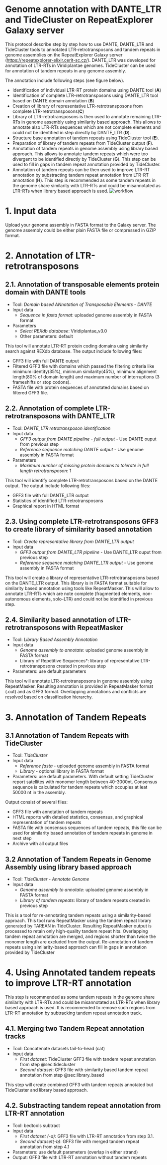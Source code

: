 # Genome annotation with DANTE_LTR and TideCluster on RepeatExplorer Galaxy server

This protocol describe step by step how to use DANTE, DANTE_LTR and TideCluster tools to annotated LTR-retrotransposons and tandem repeats in genome assemblies on the RepeatExplorer Galaxy server (https://repeatexplorer-elixir.cerit-sc.cz/). DANTE_LTR was developed for annotation of LTR-RTs in Viridiplantae genomes. TideCluster can be used for annotation of tandem repeats in any genome assembly.


The annotation include following steps (see figure below). 
- Identification of individual LTR-RT protein domains using DANTE tool (**A**)
- Identification of complete LTR-retrotransposons using DANTE_LTR tool based on DANTE domain annotation (**B**)
- Creation of library of representative LTR-retrotransposons from complete LTR-retrotransposons(**C**)
- Library of LTR-retrotransposons is then used to annotate remaining LTR-RTs in genome assembly using similarity based approach. This allows to annotate also LTR-RTs sequences which are not complete elements and could not be identified in step directly by DANTE_LTR (**D**).
- Structure base annotation of tandem repeats using TideCluster tool (**E**). 
- Preparation of library of tandem repeats from TideCluster output (**F**). 
- Annotation of tandem repeats in genome assembly using library based approach. This allows to annotate tandem repeats which were too divergent to be identified directly by TideCluster (**G**). This step can be used to fill in gaps in tandem repeat annotation provided by TideCluster.
- Annotation of tandem repeats can be then used to improve LTR-RT annotation by substracting tandem repeat annotation from LTR-RT annotation (**H**). This step is recommended as some tandem repeats in the genome share similarity with LTR-RTs and could be misannotated as LTR-RTs when library based approach is used.
![workflow](workflow.png)


# 1. Input data
Upload your genome assembly in FASTA format to the Galaxy server. The genome assembly could be either plain FASTA file or compressed in GZIP format.

# 2. Annotation of LTR-retrotransposons
## 2.1. Annotation of transposable elements protein domain with DANTE tools
- Tool: *Domain based ANnotation of Transposable Elements - DANTE*
- Input data
  - *Sequence in fasta format*: uploaded genome assembly in FASTA format
- Parameters
  - *Select REXdb database*: Viridiplantae_v3.0
  - Other parameters: default

This tool will annotate LTR-RT protein coding domains using similarity search against REXdb database. The output include following files:
- GFF3 file with full DANTE output 
- Filtered GFF3 file with domains which passed the filtering criteria like minimum identity(35%), minimum similarity(45%), minimum alignment length(80% of domain length) and maximum number of interruptions (3 frameshifts or stop codons).
- FASTA file with protein sequences of annotated domains based on filtered GFF3 file.

## 2.2. Annotation of complete LTR-retrotransposons with DANTE_LTR
- Tool: *DANTE_LTR retrotransposon identification*
- Input data
  - *GFF3 output from DANTE pipeline - full output* - Use DANTE ouput from previous step
  - *Reference sequence matching DANTE output* - Use genome assembly in FASTA format
- Parameters
  - *Maximum number of missing protein domains to tolerate in full length retrotransposon*: 1

This tool will identify complete LTR-retrotransposons based on the DANTE output. The output include following files:
- GFF3 file with full DANTE_LTR output
- Statistics of identified LTR-retrotransposons
- Graphical report in HTML format

## 2.3. Using complete LTR-retrotransposons GFF3 to create library of similarity based annotation
- Tool: *Create representative library from DANTE_LTR output*
- Input data
  - *GFF3 output from DANTE_LTR pipeline* - Use DANTE_LTR ouput from previous step
  - *Reference sequence matching DANTE_LTR output* - Use genome assembly in FASTA format

This tool will create a library of representative LTR-retrotransposons based on the DANTE_LTR output. This library is in FASTA format suitable for similarity based annotation using tools like RepeatMasker. This will allow to annotate LTR-RTs which are note complete (fragmented elements, non-autonomous elements, solo-LTR) and could not be identified in previous step.

## 2.4. Similarity based annotation of LTR-retrotransposons with RepeatMasker

- Tool: *Library Based Assembly Annotation*
- Input data
  - *Genome assembly to annotate*: uploaded genome assembly in FASTA format
  - Library of Repetitive Sequences*: library of representative LTR-retrotransposons created in previous step
- Parameters: use default parameters

This tool will annotate LTR-retrotransposons in genome assembly using RepeatMasker. Resulting annotation is provided in RepeatMasker format (.out) and as GFF3 format. Overlapping annotations and conflicts are resolved based on classification hierarchy.


# 3. Annotation of Tandem Repeats

## 3.1 Annotation of Tandem Repeats with TideCluster
- Tool: *TideCluster*
- Input data
  - *Reference fasta* - uploaded genome assembly in FASTA format
  - *Library* - optional library in FASTA format
- Parameters: use default parameters. With default setting TideCluster report satellites with monomer length between 40-3000nt. Consensus sequence is calculated for tandem repeats which occupies at leat 50000 nt in the assembly.

Output consist of several files:
- GFF3 file with annotation of tandem repeats
- HTML reports with detailed statistics, consensus, and graphical representation of tandem repeats
- FASTA file with consensus sequences of tandem repeats, this file can be used for similarity based annotation of tandem repeats in genome in next step
- Archive with all output files 
  
## 3.2 Annotation of Tandem Repeats in Genome Assembly using library based approach
- Tool: *TideCluster - Annotate Genome*
- Input data
  - *Genome assembly to annotate*: uploaded genome assembly in FASTA format
  - *Library of tandem repeats*: library of tandem repeats created in previous step

This is a tool for re-annotating tandem repeats using a similarity-based approach. This tool runs RepeatMasker using the tandem repeat library generated by TAREAN in TideCluster. Resulting RepeatMasker output is processed to retain only high-quality tandem repeat hits. Overlapping tandem repeat annotation are merged, and regions shorter than twice the monomer length are excluded from the output. Re-annotation of tandem repeats using similarity-based approach can fill in gaps in annotation provided by TideCluster

# 4. Using Annotated tandem repeats to improve LTR-RT annotation

This step is recommended as some tandem repeats in the genome share similarity with LTR-RTs and could be misannotated as LTR-RTs when library based approach is used. It is recommended to remove such regions from LTR-RT annotation by subtracking tandem repeat annotation track.

## 4.1. Merging two Tandem Repeat annotation tracks

- Tool: Concatenate datasets tail-to-head (cat)
- Input data
  - *First dataset*: TideCluster GFF3 file with tandem repeat annotation from step @sec:tidecluster
  - *Second dataset*: GFF3 file with similarity based tandem repeat annotation from step @sec:library_based

This step will create combined GFF3 with tandem repeats annotated but TideCluster and library based approach. 

## 4.2. Substracting tandem repeat annotation from LTR-RT annotation

- Tool: bedtools subtract
- Input data
  - *First dataset (-a)*: GFF3 file with LTR-RT annotation from step 3.1.
  - *Second dataset(-b)*: GFF3 file with merged tandem repeat annotation from step 4.1 
- Parameters: use default parameters (overlap in either strand)
- Output: GFF3 file with LTR-RT annotation without tandem repeats

